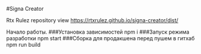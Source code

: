 #Signa Creator

Rtx Rulez repository view
https://rtxrulez.github.io/signa-creator/dist/

Начало работы.
###Установка зависимостей
npm i
###Запуск режима разработки
npm start
###Сборка для продакшена перед пушем в гитхаб
npm run build
